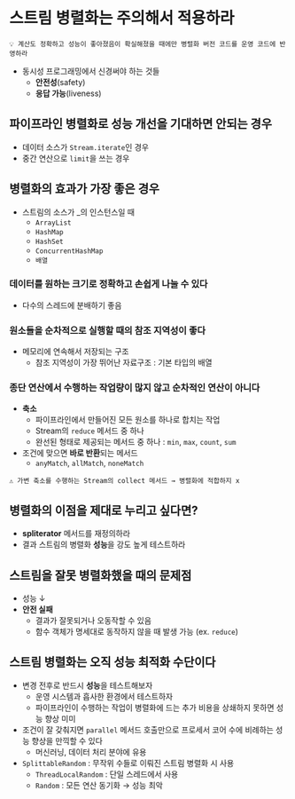 # 스트림 병렬화는 주의해서 적용하라

```
💡 계산도 정확하고 성능이 좋아졌음이 확실해졌을 때에만 병렬화 버전 코드를 운영 코드에 반영하라
```

- 동시성 프로그래밍에서 신경써야 하는 것들
    - **안전성**(safety)
    - **응답 가능**(liveness)

## 파이프라인 병렬화로 성능 개선을 기대하면 안되는 경우

- 데이터 소스가 `Stream.iterate`인 경우
- 중간 연산으로 `limit`을 쓰는 경우

## 병렬화의 효과가 가장 좋은 경우

- 스트림의 소스가 _의 인스턴스일 때
    - `ArrayList`
    - `HashMap`
    - `HashSet`
    - `ConcurrentHashMap`
    - `배열`

### 데이터를 원하는 크기로 정확하고 손쉽게 나눌 수 있다

- 다수의 스레드에 분배하기 좋음

### 원소들을 순차적으로 실행할 때의 참조 지역성이 좋다

- 메모리에 연속해서 저장되는 구조
    - 참조 지역성이 가장 뛰어난 자료구조 : 기본 타입의 배열

### 종단 연산에서 수행하는 작업량이 많지 않고 순차적인 연산이 아니다

- **축소**
    - 파이프라인에서 만들어진 모든 원소를 하나로 합치는 작업
    - Stream의 `reduce` 메서드 중 하나
    - 완선된 형태로 제공되는 메서드 중 하나 : `min`, `max`, `count`, `sum`
- 조건에 맞으면 **바로 반환**되는 메서드
    - `anyMatch`, `allMatch`, `noneMatch`

```
⚠️ 가변 축소를 수행하는 Stream의 collect 메서드 → 병렬화에 적합하지 x
```

## 병렬화의 이점을 제대로 누리고 싶다면?

- **spliterator** 메서드를 재정의하라
- 결과 스트림의 병렬화 **성능**을 강도 높게 테스트하라

## 스트림을 잘못 병렬화했을 때의 문제점

- 성능 ↓
- **안전 실패**
    - 결과가 잘못되거나 오동작할 수 있음
    - 함수 객체가 명세대로 동작하지 않을 때 발생 가능 (ex. `reduce`)

## 스트림 병렬화는 오직 성능 최적화 수단이다

- 변경 전후로 반드시 **성능**을 테스트해보자
    - 운영 시스템과 흡사한 환경에서 테스트하자
    - 파이프라인이 수행하는 작업이 병렬화에 드는 추가 비용을 상쇄하지 못하면 성능 향상 미미
- 조건이 잘 갖춰지면 `parallel` 메서드 호출만으로 프로세서 코어 수에 비례하는 성능 향상을 만끽할 수 있다
    - 머신러닝, 데이터 처리 분야에 유용
- `SplittableRandom` : 무작위 수들로 이뤄진 스트림 병렬화 시 사용
    - `ThreadLocalRandom` : 단일 스레드에서 사용
    - `Random` : 모든 연산 동기화 → 성능 최악
